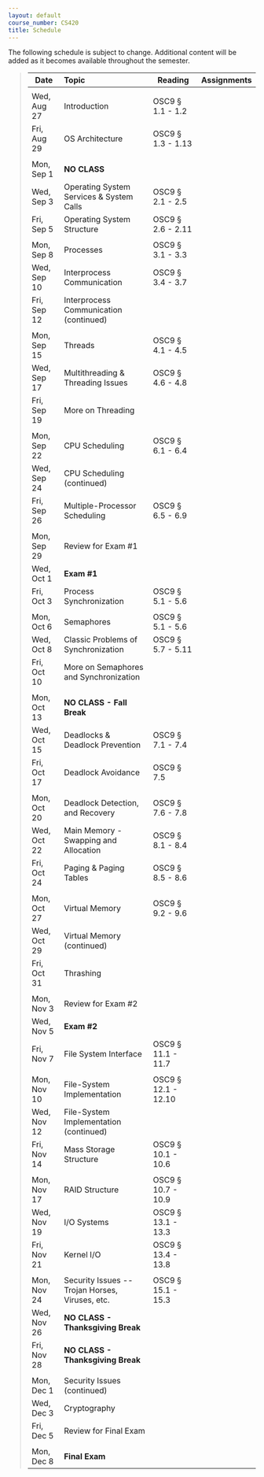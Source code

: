 ```yaml
---
layout: default
course_number: CS420
title: Schedule
---
```


The following schedule is subject to change.
Additional content will be added as it becomes available throughout the semester.


>| **Date**       |  **Topic**                                        |  **Reading**          |  **Assignments**      |
>| ---------------|:--------------------------------------------------|-----------------------|-----------------------|
>|||||
>| Wed, Aug 27    |  Introduction                                     |  OSC9 § 1.1 - 1.2     |                       |
>| Fri, Aug 29    |  OS Architecture                                  |  OSC9 § 1.3 - 1.13    |                       |
>|||||
>| Mon, Sep 1     |  **NO CLASS**                                     |                       |                       |
>| Wed, Sep 3     |  Operating System Services & System Calls         |  OSC9 § 2.1 - 2.5     |                       |
>| Fri, Sep 5     |  Operating System Structure                       |  OSC9 § 2.6 - 2.11    |                       |
>|||||
>| Mon, Sep 8     |  Processes                                        |  OSC9 § 3.1 - 3.3     |                       |
>| Wed, Sep 10    |  Interprocess Communication                       |  OSC9 § 3.4 - 3.7     |                       |
>| Fri, Sep 12    |  Interprocess Communication (continued)           |                       |                       |
>|||||
>| Mon, Sep 15    |  Threads                                          |  OSC9 § 4.1 - 4.5     |                       |
>| Wed, Sep 17    |  Multithreading & Threading Issues                |  OSC9 § 4.6 - 4.8     |                       |
>| Fri, Sep 19    |  More on Threading                                |                       |                       |
>|||||
>| Mon, Sep 22    |  CPU Scheduling                                   |  OSC9 § 6.1 - 6.4     |                       |
>| Wed, Sep 24    |  CPU Scheduling (continued)                       |                       |                       |
>| Fri, Sep 26    |  Multiple-Processor Scheduling                    |  OSC9 § 6.5 - 6.9     |                       |
>|||||
>| Mon, Sep 29    |  Review for Exam #1                               |                       |                       |
>| Wed, Oct 1     |  **Exam #1**                                      |                       |                       |
>| Fri, Oct 3     |  Process Synchronization                          |  OSC9 § 5.1 - 5.6     |                       |
>|||||
>| Mon, Oct 6     |  Semaphores                                       |  OSC9 § 5.1 - 5.6     |                       |
>| Wed, Oct 8     |  Classic Problems of Synchronization              |  OSC9 § 5.7 - 5.11    |                       |
>| Fri, Oct 10    |  More on Semaphores and Synchronization           |                       |                       |
>|||||
>| Mon, Oct 13    |  **NO CLASS - Fall Break**                        |                       |                       |
>| Wed, Oct 15    |  Deadlocks & Deadlock Prevention                  |  OSC9 § 7.1 - 7.4     |                       |
>| Fri, Oct 17    |  Deadlock Avoidance                               |  OSC9 § 7.5           |                       |
>|||||
>| Mon, Oct 20    |  Deadlock Detection, and Recovery                 |  OSC9 § 7.6 - 7.8     |                       |
>| Wed, Oct 22    |  Main Memory - Swapping and Allocation            |  OSC9 § 8.1 - 8.4     |                       |
>| Fri, Oct 24    |  Paging & Paging Tables                           |  OSC9 § 8.5 - 8.6     |                       |
>|||||
>| Mon, Oct 27    |  Virtual Memory                                   |  OSC9 § 9.2 - 9.6     |                       |
>| Wed, Oct 29    |  Virtual Memory (continued)                       |                       |                       |
>| Fri, Oct 31    |  Thrashing                                        |                       |                       |
>|||||
>| Mon, Nov 3     |  Review for Exam #2                               |                       |                       |
>| Wed, Nov 5     |  **Exam #2**                                      |                       |                       |
>| Fri, Nov 7     |  File System Interface                            |  OSC9 § 11.1 - 11.7   |                       |
>|||||
>| Mon, Nov 10    |  File-System Implementation                       |  OSC9 § 12.1 - 12.10  |                       |
>| Wed, Nov 12    |  File-System Implementation (continued)           |                       |                       |
>| Fri, Nov 14    |  Mass Storage Structure                           |  OSC9 § 10.1 - 10.6   |                       |  
>|||||
>| Mon, Nov 17    |  RAID Structure                                   |  OSC9 § 10.7 - 10.9   |                       |
>| Wed, Nov 19    |  I/O Systems                                      |  OSC9 § 13.1 - 13.3   |                       |
>| Fri, Nov 21    |  Kernel I/O                                       |  OSC9 § 13.4 - 13.8   |                       |
>|||||
>| Mon, Nov 24    |  Security Issues -- Trojan Horses, Viruses, etc.  |  OSC9 § 15.1 - 15.3   |                       |
>| Wed, Nov 26    |  **NO CLASS - Thanksgiving Break**                |                       |                       |
>| Fri, Nov 28    |  **NO CLASS - Thanksgiving Break**                |                       |                       |
>|||||
>| Mon, Dec 1     |  Security Issues (continued)                      |                       |                       |
>| Wed, Dec 3     |  Cryptography                                     |                       |                       |
>| Fri, Dec 5     |  Review for Final Exam                            |                       |                       |
>|||||
>| Mon, Dec 8     |  **Final Exam**                                   |                       |                       |


<!-- vim:set wrap: ­-->
<!-- vim:set linebreak: -->
<!-- vim:set nolist: -->
